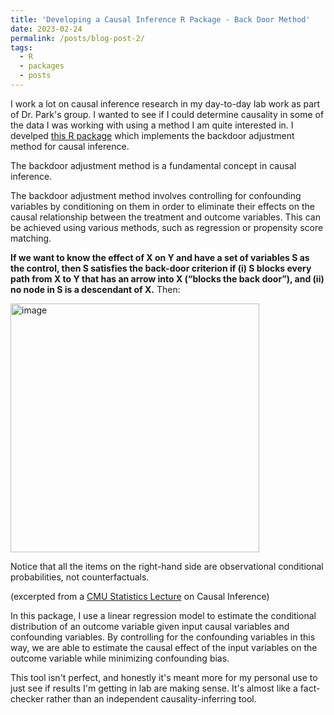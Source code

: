 ```yaml
---
title: 'Developing a Causal Inference R Package - Back Door Method'
date: 2023-02-24
permalink: /posts/blog-post-2/
tags:
  - R
  - packages
  - posts
---
```


I work a lot on causal inference research in my day-to-day lab work as part of Dr. Park's group. I wanted to see if I could determine causality in some of the data I was working with using a method I am quite interested in. I develped [this R package](https://github.com/ads303/causal.inf) which implements the backdoor adjustment method for causal inference.  

The backdoor adjustment method is a fundamental concept in causal inference.

The backdoor adjustment method involves controlling for confounding variables by conditioning on them in order to eliminate their effects on the causal relationship between the treatment and outcome variables. This can be achieved using various methods, such as regression or propensity score matching.

**If we want to know the effect of X on Y and have a set of variables S as the
control, then S satisfies the back-door criterion if (i) S blocks every path from
X to Y that has an arrow into X (“blocks the back door”), and (ii) no node in
S is a descendant of X.** Then:

<img width="398" alt="image" src="https://user-images.githubusercontent.com/108133717/221223726-f92baa78-b74d-4c1e-ad10-63ac64f56d81.png">

Notice that all the items on the right-hand side are observational conditional
probabilities, not counterfactuals.

(excerpted from a [CMU Statistics Lecture](https://www.stat.cmu.edu/~cshalizi/350/lectures/31/lecture-31.pdf) on Causal Inference)

In this package, I use a linear regression model to estimate the conditional distribution of an outcome variable given input causal variables and confounding variables. By controlling for the confounding variables in this way, we are able to estimate the causal effect of the input variables on the outcome variable while minimizing confounding bias.

This tool isn't perfect, and honestly it's meant more for my personal use to just see if results I'm getting in lab are making sense. It's almost like a fact-checker rather than an independent causality-inferring tool. 


